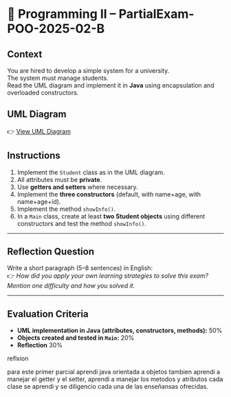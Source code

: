 # 📝 Programming II – PartialExam-POO-2025-02-B

## Context
You are hired to develop a simple system for a university.  
The system must manage students.  
Read the UML diagram and implement it in **Java** using encapsulation and overloaded constructors.

## UML Diagram
👉 [View UML Diagram](https://www.rapidcharts.ai/editor/a371fd68-e5fc-4daf-9a89-e64c5efabca5/View)

## Instructions
1. Implement the `Student` class as in the UML diagram.  
2. All attributes must be **private**.  
3. Use **getters and setters** where necessary.  
4. Implement the **three constructors** (default, with name+age, with name+age+id).  
5. Implement the method `showInfo()`.  
6. In a `Main` class, create at least **two Student objects** using different constructors and test the method `showInfo()`.  

---

## Reflection Question
Write a short paragraph (5–8 sentences) in English:  
👉 *How did you apply your own learning strategies to solve this exam? Mention one difficulty and how you solved it.*

---

## Evaluation Criteria
- **UML implementation in Java (attributes, constructors, methods):** 50%  
- **Objects created and tested in `Main`:** 20%  
- **Reflection** 30%  


reflxion 

para este primer parcial aprendi java orientada a objetos tambien aprendi a manejar el getter y el setter, aprendi a manejar los metodos y atributos cada clase se aprendi y se diligencio cada una de las enseñansas ofrecidas. 